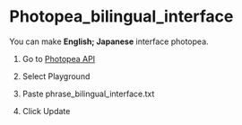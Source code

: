 # Photopea_bilingual_interface

You can make __English; Japanese__ interface photopea.

1. Go to [Photopea API](https://www.photopea.com/api/playground)

2. Select Playground

3. Paste phrase_bilingual_interface.txt

4. Click Update
